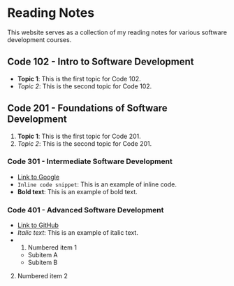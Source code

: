 # Reading Notes

This website serves as a collection of my reading notes for various software development courses.

## Code 102 - Intro to Software Development

- **Topic 1**: This is the first topic for Code 102.
- *Topic 2*: This is the second topic for Code 102.

## Code 201 - Foundations of Software Development

1. **Topic 1**: This is the first topic for Code 201.
2. *Topic 2*: This is the second topic for Code 201.

### Code 301 - Intermediate Software Development

- [Link to Google](https://www.google.com/)
- `Inline code snippet`: This is an example of inline code.
- **Bold text**: This is an example of bold text.

### Code 401 - Advanced Software Development

- [Link to GitHub](https://github.com/)
- *Italic text*: This is an example of italic text.
- 1. Numbered item 1
   - Subitem A
   - Subitem B
2. Numbered item 2

